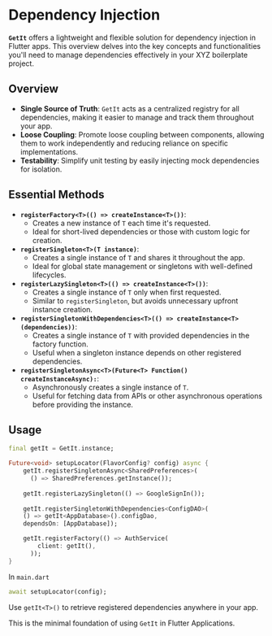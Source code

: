 # Dependency Injection

**`GetIt`** offers a lightweight and flexible solution for dependency injection in Flutter apps. This overview delves into the key concepts and functionalities you'll need to manage dependencies effectively in your XYZ boilerplate project.

## Overview
- **Single Source of Truth**: `GetIt` acts as a centralized registry for all dependencies, making it easier to manage and track them throughout your app.
- **Loose Coupling**: Promote loose coupling between components, allowing them to work independently and reducing reliance on specific implementations.
- **Testability**: Simplify unit testing by easily injecting mock dependencies for isolation.

## Essential Methods
- **`registerFactory<T>(() => createInstance<T>())`**: 
    - Creates a new instance of `T` each time it's requested. 
    - Ideal for short-lived dependencies or those with custom logic for creation.
- **`registerSingleton<T>(T instance)`**: 
    - Creates a single instance of `T` and shares it throughout the app.
    - Ideal for global state management or singletons with well-defined lifecycles.
- **`registerLazySingleton<T>(() => createInstance<T>())`**: 
    - Creates a single instance of `T` only when first requested.
    - Similar to `registerSingleton`, but avoids unnecessary upfront instance creation.
- **`registerSingletonWithDependencies<T>(() => createInstance<T>(dependencies))`**: 
    - Creates a single instance of `T` with provided dependencies in the factory function.
    - Useful when a singleton instance depends on other registered dependencies.
- **`registerSingletonAsync<T>(Future<T> Function() createInstanceAsync):`**: 
    - Asynchronously creates a single instance of `T`.
    - Useful for fetching data from APIs or other asynchronous operations before providing the instance.

## Usage 
```dart
final getIt = GetIt.instance;

Future<void> setupLocator(FlavorConfig? config) async {
    getIt.registerSingletonAsync<SharedPreferences>(
      () => SharedPreferences.getInstance());
    
    getIt.registerLazySingleton(() => GoogleSignIn());
    
    getIt.registerSingletonWithDependencies<ConfigDAO>(
    () => getIt<AppDatabase>().configDao,
    dependsOn: [AppDatabase]);

    getIt.registerFactory(() => AuthService(
        client: getIt(),
      ));
}
```

In `main.dart`
```dart
await setupLocator(config);
```

Use `getIt<T>()` to retrieve registered dependencies anywhere in your app.

This is the minimal foundation of using `GetIt` in Flutter Applications.